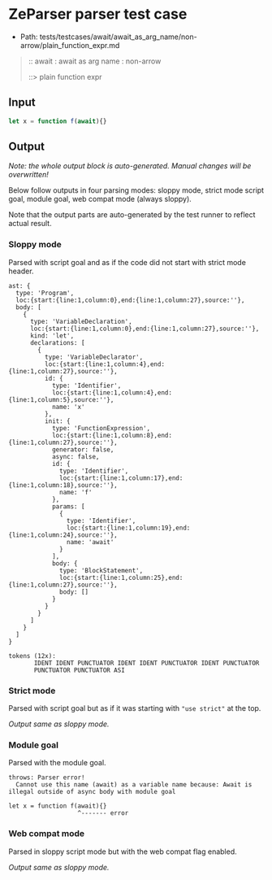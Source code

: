 # ZeParser parser test case

- Path: tests/testcases/await/await_as_arg_name/non-arrow/plain_function_expr.md

> :: await : await as arg name : non-arrow
>
> ::> plain function expr

## Input

`````js
let x = function f(await){}
`````

## Output

_Note: the whole output block is auto-generated. Manual changes will be overwritten!_

Below follow outputs in four parsing modes: sloppy mode, strict mode script goal, module goal, web compat mode (always sloppy).

Note that the output parts are auto-generated by the test runner to reflect actual result.

### Sloppy mode

Parsed with script goal and as if the code did not start with strict mode header.

`````
ast: {
  type: 'Program',
  loc:{start:{line:1,column:0},end:{line:1,column:27},source:''},
  body: [
    {
      type: 'VariableDeclaration',
      loc:{start:{line:1,column:0},end:{line:1,column:27},source:''},
      kind: 'let',
      declarations: [
        {
          type: 'VariableDeclarator',
          loc:{start:{line:1,column:4},end:{line:1,column:27},source:''},
          id: {
            type: 'Identifier',
            loc:{start:{line:1,column:4},end:{line:1,column:5},source:''},
            name: 'x'
          },
          init: {
            type: 'FunctionExpression',
            loc:{start:{line:1,column:8},end:{line:1,column:27},source:''},
            generator: false,
            async: false,
            id: {
              type: 'Identifier',
              loc:{start:{line:1,column:17},end:{line:1,column:18},source:''},
              name: 'f'
            },
            params: [
              {
                type: 'Identifier',
                loc:{start:{line:1,column:19},end:{line:1,column:24},source:''},
                name: 'await'
              }
            ],
            body: {
              type: 'BlockStatement',
              loc:{start:{line:1,column:25},end:{line:1,column:27},source:''},
              body: []
            }
          }
        }
      ]
    }
  ]
}

tokens (12x):
       IDENT IDENT PUNCTUATOR IDENT IDENT PUNCTUATOR IDENT PUNCTUATOR
       PUNCTUATOR PUNCTUATOR ASI
`````

### Strict mode

Parsed with script goal but as if it was starting with `"use strict"` at the top.

_Output same as sloppy mode._

### Module goal

Parsed with the module goal.

`````
throws: Parser error!
  Cannot use this name (await) as a variable name because: Await is illegal outside of async body with module goal

let x = function f(await){}
                   ^------- error
`````


### Web compat mode

Parsed in sloppy script mode but with the web compat flag enabled.

_Output same as sloppy mode._
